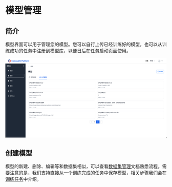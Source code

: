 # 模型管理

## 简介

模型界面可以用于管理您的模型。您可以自行上传已经训练好的模型，也可以从训练成功的任务中注册到模型库，以便日后在任务启动页面使用。

![模型界面](images/models/model_list.png)

## 创建模型

模型的新建、删除、编辑等和数据集相似，可以查看[数据集管理](./datasets.md)文档熟悉流程。需要注意的是，我们支持直接从一个训练完成的任务中保存模型，相关步骤我们会在[训练任务](../training/jobs.md)中介绍。

